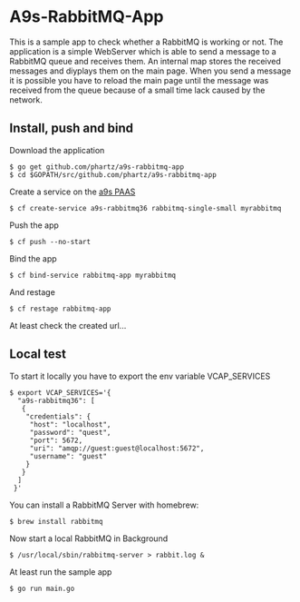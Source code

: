 # A9s-RabbitMQ-App

This is a sample app to check whether a RabbitMQ is working or not.
The application is a simple WebServer which is able to send a message to a RabbitMQ queue and receives them.
An internal map stores the received messages and diyplays them on the main page. When you send a message it is possible you have to reload the main page until the message was received from the queue because of a small time lack caused by the network.

## Install, push and bind

Download the application
```
$ go get github.com/phartz/a9s-rabbitmq-app
$ cd $GOPATH/src/github.com/phartz/a9s-rabbitmq-app
```

Create a service on the [a9s PAAS](https://paas.anynines.com)
```
$ cf create-service a9s-rabbitmq36 rabbitmq-single-small myrabbitmq
```

Push the app
```
$ cf push --no-start
```

Bind the app
```
$ cf bind-service rabbitmq-app myrabbitmq
```

And restage
```
$ cf restage rabbitmq-app
```

At least check the created url...


## Local test

To start it locally you have to export the env variable VCAP_SERVICES
```
$ export VCAP_SERVICES='{
  "a9s-rabbitmq36": [
   {
    "credentials": {
     "host": "localhost",
     "password": "quest",
     "port": 5672,
     "uri": "amqp://guest:guest@localhost:5672",
     "username": "guest"
    }
   }
  ]
 }'
 ```

You can install a RabbitMQ Server with homebrew:
```
$ brew install rabbitmq
```

Now start a local RabbitMQ in Background
```
$ /usr/local/sbin/rabbitmq-server > rabbit.log &
```

At least run the sample app
```
$ go run main.go
```

